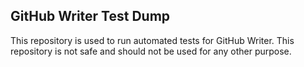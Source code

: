 ## GitHub Writer Test Dump

This repository is used to run automated tests for GitHub Writer.
This repository is not safe and should not be used for any other purpose.
